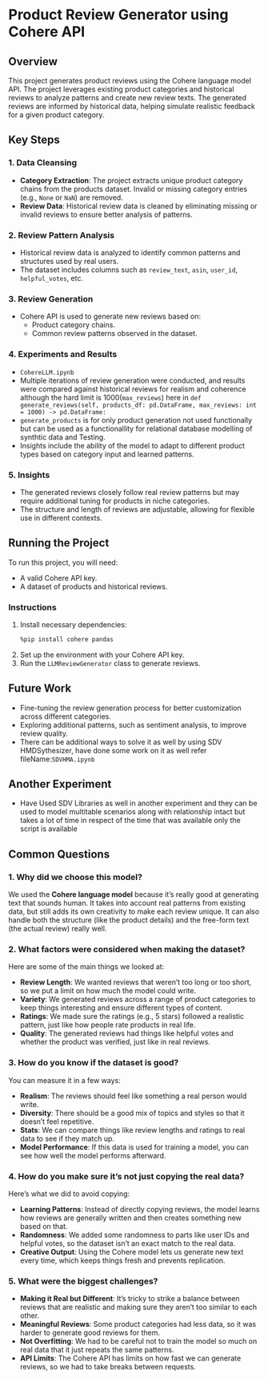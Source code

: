 
# Product Review Generator using Cohere API

## Overview
This project generates product reviews using the Cohere language model API. The project leverages existing product categories and historical reviews to analyze patterns and create new review texts. The generated reviews are informed by historical data, helping simulate realistic feedback for a given product category.

## Key Steps

### 1. Data Cleansing
- **Category Extraction**: The project extracts unique product category chains from the products dataset. Invalid or missing category entries (e.g., `None` or `NaN`) are removed.
- **Review Data**: Historical review data is cleaned by eliminating missing or invalid reviews to ensure better analysis of patterns.

### 2. Review Pattern Analysis
- Historical review data is analyzed to identify common patterns and structures used by real users.
- The dataset includes columns such as `review_text`, `asin`, `user_id`, `helpful_votes`, etc.

### 3. Review Generation
- Cohere API is used to generate new reviews based on:
  - Product category chains.
  - Common review patterns observed in the dataset.

### 4. Experiments and Results
- `CohereLLM.ipynb`
- Multiple iterations of review generation were conducted, and results were compared against historical reviews for realism and coherence although the hard limit is 1000(`max_reviews`) here in `def generate_reviews(self, products_df: pd.DataFrame, max_reviews: int = 1000) -> pd.DataFrame:`
- `generate_products` is for only product generation not used functionally but can be used as a functionallity for relational database modelling of synthtic data and Testing.
- Insights include the ability of the model to adapt to different product types based on category input and learned patterns.

### 5. Insights
- The generated reviews closely follow real review patterns but may require additional tuning for products in niche categories.
- The structure and length of reviews are adjustable, allowing for flexible use in different contexts.

## Running the Project
To run this project, you will need:
- A valid Cohere API key.
- A dataset of products and historical reviews.

### Instructions
1. Install necessary dependencies:
   ```bash
   %pip install cohere pandas
   ```
2. Set up the environment with your Cohere API key.
3. Run the `LLMReviewGenerator` class to generate reviews.

## Future Work
- Fine-tuning the review generation process for better customization across different categories.
- Exploring additional patterns, such as sentiment analysis, to improve review quality.
- There can be additional ways to solve it as well by using SDV HMDSythesizer, have done some work on it as well refer fileName:`SDVHMA.ipynb`

## Another Experiment
- Have Used SDV Libraries as well in another experiment and they can be used to model multitable scenarios along with relationship intact but takes a lot of time in respect of the time that was available only the script is available

## Common Questions

### 1. Why did we choose this model?
We used the **Cohere language model** because it’s really good at generating text that sounds human. It takes into account real patterns from existing data, but still adds its own creativity to make each review unique. It can also handle both the structure (like the product details) and the free-form text (the actual review) really well.

### 2. What factors were considered when making the dataset?
Here are some of the main things we looked at:
- **Review Length**: We wanted reviews that weren’t too long or too short, so we put a limit on how much the model could write.
- **Variety**: We generated reviews across a range of product categories to keep things interesting and ensure different types of content.
- **Ratings**: We made sure the ratings (e.g., 5 stars) followed a realistic pattern, just like how people rate products in real life.
- **Quality**: The generated reviews had things like helpful votes and whether the product was verified, just like in real reviews.

### 3. How do you know if the dataset is good?
You can measure it in a few ways:
- **Realism**: The reviews should feel like something a real person would write.
- **Diversity**: There should be a good mix of topics and styles so that it doesn’t feel repetitive.
- **Stats**: We can compare things like review lengths and ratings to real data to see if they match up.
- **Model Performance**: If this data is used for training a model, you can see how well the model performs afterward.

### 4. How do you make sure it’s not just copying the real data?
Here’s what we did to avoid copying:
- **Learning Patterns**: Instead of directly copying reviews, the model learns how reviews are generally written and then creates something new based on that.
- **Randomness**: We added some randomness to parts like user IDs and helpful votes, so the dataset isn’t an exact match to the real data.
- **Creative Output**: Using the Cohere model lets us generate new text every time, which keeps things fresh and prevents replication.

### 5. What were the biggest challenges?
- **Making it Real but Different**: It’s tricky to strike a balance between reviews that are realistic and making sure they aren’t too similar to each other.
- **Meaningful Reviews**: Some product categories had less data, so it was harder to generate good reviews for them.
- **Not Overfitting**: We had to be careful not to train the model so much on real data that it just repeats the same patterns.
- **API Limits**: The Cohere API has limits on how fast we can generate reviews, so we had to take breaks between requests.
